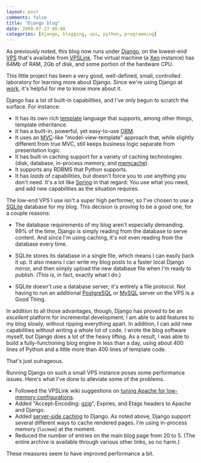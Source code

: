 ```yaml
---
layout: post
comments: false
title: "Django blog"
date: 2008-07-27 00:00
categories: [django, blogging, vps, python, programming]
---
```


As previously noted, this blog now runs under [Django][], on the lowest-end
[VPS][] that's available from [VPSLink][]. The virtual machine (a [Xen][]
instance) has 64Mb of RAM, 2Gb of disk, and some portion of the hardware
CPU.

This little project has been a very good, well-defined, small,
controlled laboratory for learning more about Django. Since we're
using Django at [work][], it's helpful
for me to know more about it.

Django has a *lot* of built-in capabilities, and I've only begun to
scratch the surface. For instance:

- It has its own rich [template][] language that supports, among other
  things, template inheritance.
- It has a built-in, powerful, yet easy-to-use [ORM][].
- It uses an [MVC][]-like "model-view-template" approach that, while
  slightly different from true MVC, still keeps business logic separate
  from presentation logic.
- It has built-in caching support for a variety of caching technologies
  (disk, database, in-process memory, and [memcache][]).
- It supports any RDBMS that Python supports.
- It has *loads* of capabilities, but doesn't force you to use anything you
  don't need. It's a lot like [Spring][] in that regard: You use what you
  need, and add new capabilities as the situation requires.

The low-end VPS I use isn't a super high performer, so I've chosen
to use a [SQLite][] database for my blog.
This decision is proving to be a good one, for a couple reasons:

- The database requirements of my blog aren't especially demanding. 99% of
  the time, Django is simply reading from the database to serve content.
  And since I'm using caching, it's not even reading from the database
  every time.

- SQLite stores its database in a single file, which means I can easily
  back it up. It also means I can write my blog posts to a faster local
  Django mirror, and then simply upload the new database file when I'm
  ready to publish. (This is, in fact, exactly what I do.)

- SQLite doesn't use a database server; it's entirely a file protocol. Not
  having to run an additional [PostgreSQL][] or [MySQL][] server on the VPS
  is a Good Thing.

In addition to all those advantages, though, Django has proved to
be an *excellent* platform for incremental development; I am able
to add features to my blog slowly, without ripping everything
apart. In addition, I can add new capabilities without writing a
whole lot of code. I wrote the blog software myself, but Django
does a lot of the heavy lifting. As a result, I was able to build a
fully-functioning blog engine in less than a day, using about 400
lines of Python and a little more than 400 lines of template code.

That's just outrageous.

Running Django on such a small VPS instance poses some performance
issues. Here's what I've done to alleviate some of the problems.

* Followed the VPSLink wiki suggestions on
  [tuning Apache for low-memory configurations][].
* Added "Accept-Encoding: [gzip][]", Expires, and Etags headers to
  Apache and Django.
* Added [server-side caching][] to Django. As noted above, Django support
  several different ways to cache rendered pages. I'm using in-process
  memory (`locmem`) at the moment.
* Reduced the number of entries on the main blog page from 20 to 5. (The
  entire archive is available through various other links, so no harm.)

These measures seem to have improved performance a bit.

[previously noted]: /bmc/blog/id/72
[Django]: http://www.djangoproject.com/
[VPS]: http://onlinebusiness.about.com/od/webhosting/g/vps.htm
[VPSLink]: http://www.vpslink.com/
[Xen]: http://www.xen.org/
[work]: http://www.invitemedia.com/
[template]: http://www.djangoproject.com/documentation/templates/
[ORM]: http://en.wikipedia.org/wiki/Object-relational_mapping
[MVC]: http://en.wikipedia.org/wiki/Model-view-controller
[memcache]: http://www.danga.com/memcached/
[Spring]: http://www.springframework.org/
[SQLite]: http://www.sqlite.org/
[PostgreSQL]: http://www.postgresql.org/
[MySQL]: http://www.mysql.org/
[tuning Apache for low-memory configurations]: http://wiki.vpslink.com/index.php?title=Low_memory_MySQL_/_Apache_configurations
[gzip]: http://www.djangoproject.com/documentation/middleware/#django-middleware-gzip-gzipmiddleware
[server-side caching]: http://www.djangoproject.com/documentation/cache/#the-per-site-cache
